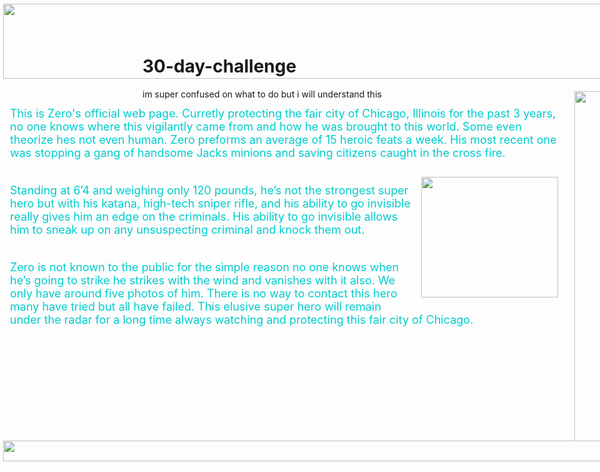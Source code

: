 # 30-day-challenge
im super confused on what to do but i will understand this

<!DOCTYPE html PUBLIC "-//W3C//DTD XHTML 1.0 Transitional//EN" "http://www.w3.org/TR/xhtml1/DTD/xhtml1-transitional.dtd">
<html xmlns="http://www.w3.org/1999/xhtml">
<head>
<meta http-equiv="Content-Type" content="text/html; charset=utf-8" />
<title>Untitled Document</title>
<link href="page_formatting.css" rel="stylesheet" type="text/css" />
<style type="text/css">
#apDiv1 {
	position: absolute;
	left: 5px;
	top: 6px;
	width: 1432px;
	height: 104px;
	z-index: 1;
}
#apDiv2 {
	position: absolute;
	left: 5px;
	top: 705px;
	width: 1428px;
	height: 24px;
	z-index: 2;
}
#apDiv3 {
	position: absolute;
	left: 6px;
	top: 143px;
	width: 887px;
	height: 542px;
	z-index: 3;
	color: #0CC;
	font-size: 18px;
	padding: 10px;
}
#apDiv4 {
	position: absolute;
	left: 919px;
	top: 146px;
	width: 472px;
	height: 561px;
	z-index: 4;
}
</style>
</head>

<body>
<div id="apDiv1"><img src="banner.jpg" width="1428" height="120" usemap="#Map" border="0" />
  <map name="Map" id="Map">
    <area shape="rect" coords="879,97,956,121" href="faqs.html" target="_top" alt="Faqs" />
    <area shape="rect" coords="645,99,847,119" href="hero_history.html" target="_top" alt="Hero History" />
    <area shape="rect" coords="392,97,614,119" href="famous_feats.html" target="_top" alt="Famous Feats" />
    <area shape="rect" coords="129,101,362,118" href="arch_enemies.html" target="_top" alt="Arch Enemies" />
    <area shape="rect" coords="4,99,101,117" href="index.html" target="_top" alt="Home Page" />
  </map>
</div>
<div id="apDiv2">
  <map name="Map2" id="Map2">
    <area shape="rect" coords="0,5,67,31" href="index.html" target="_top" alt="Home Page" />
    <area shape="rect" coords="89,5,244,27" href="arch_enemies.html" target="_top" alt="Arch Enemies" />
    <area shape="rect" coords="264,4,411,26" href="famous_feats.html" target="_top" alt="Famous Feats" />
    <area shape="rect" coords="434,5,569,28" href="hero_history.html" target="_top" alt="Hero History" />
    <area shape="rect" coords="590,5,643,29" href="faqs.html" target="_top" alt="Faqs" />
  </map>
<img src="footer.jpg" width="1422" height="33" usemap="#Map3" border="0" />
<map name="Map3" id="Map3">
  <area shape="rect" coords="4,6,95,29" href="index.html" target="_top" alt="Home" />
  <area shape="rect" coords="126,6,363,28" href="arch_enemies.html" target="_top" alt="Arch Enemies " />
  <area shape="rect" coords="384,6,612,29" href="famous_feats.html" target="_top" />
  <area shape="rect" coords="640,5,847,31" href="hero_history.html" target="_top" alt="Hero History" />
  <area shape="rect" coords="880,5,952,29" href="faqs.html" target="_top" alt="Faqs" />
</map>
</div>
<div id="apDiv3">
  <p>This is Zero's official web page. Curretly protecting the fair city of Chicago, Illinois for the past 3 years, no one knows where this vigilantly came from and how he was brought to this world. Some even theorize hes not even human. Zero preforms an average of 15 heroic feats a week. His most recent one was stopping a gang of handsome Jacks minions and saving citizens caught in the cross fire.</p>
  <p><img src="block_quote.jpg" hspace="10" vspace="10" align="right" width="219" height="193" /><br />
    Standing at 6&rsquo;4 and weighing only 120 pounds, he&rsquo;s not the  strongest super hero but with his katana, high-tech sniper rifle, and his ability  to go invisible really gives him an edge on the criminals. His ability to go  invisible allows him to sneak up on any unsuspecting criminal and knock them  out. </p>
  <p><br />
    Zero is not known to the public for the simple reason no one  knows when he&rsquo;s going to strike he strikes with the wind and vanishes with it  also. We only have around five photos of him. There is no way to contact this  hero many have tried but all have failed. This elusive super hero will remain under the radar for a long time always watching and protecting this fair city of Chicago.</p>
</div>
<div id="apDiv4"><img src="home_image.jpg" width="470" height="560" /></div>
</body>
</html>
